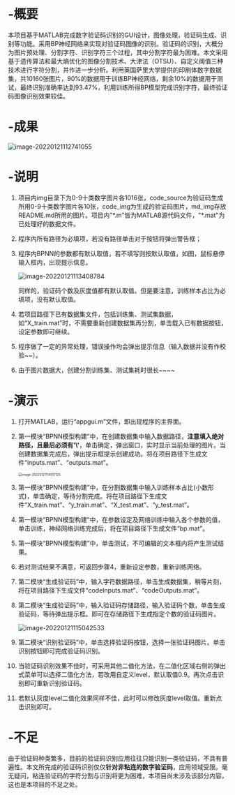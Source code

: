 # -概要
​	本项目基于MATLAB完成数字验证码识别的GUI设计，图像处理，验证码生成、识别等功能。采用BP神经网络来实现对验证码图像的识别。验证码的识别，大概分为图片预处理、分割字符、识别字符三个过程，其中分割字符最为困难。本文采用基于遗传算法和最大熵优化的图像分割技术、大津法（OTSU）、自定义阈值三种技术进行字符分割，并作进一步分析。利用英国萨里大学提供的印刷体数字数据集，共10160张图片，90%的数据用于训练BP神经网络，剩余10%的数据用于测试，最终识别准确率达到93.47%，利用训练所得BP模型完成识别字符，最终验证码图像识别效果较佳。



# -成果

![image-20220121112741055](D:\课程\Digital-verification-code-recognition\md_img\image-20220121112741055.png)



# -说明

1. 项目内img目录下为0-9十类数字图片各1016张，code_source为验证码生成所用0-9十类数字图片各10张，code_img为生成的验证码图片，md_img存放README.md所用的图片。项目内"\*.m"皆为MATLAB源代码文件，"\*.mat"为已处理好的数据文件。

2. 程序内所有路径为必填项，若没有路径单击对于按钮将弹出警告框；

3. 程序内BPNN的参数都有默认取值，若不填写则按默认取值，如图，鼠标悬停输入框内，出现提示信息。

   ![image-20220121113408784](D:\课程\Digital-verification-code-recognition\md_img\image-20220121113408784.png)

   同样的，验证码个数及灰度值都有默认取值。但是要注意，训练样本占比为必填项，没有默认取值。

4. 若项目路径下已有数据集文件，包括训练集、测试集数据，如“X_train.mat”时，不需要重新创建数据集再分割，单击载入已有数据按钮，设定参数即可继续。

5. 程序做了一定的异常处理，错误操作均会弹出提示信息（输入数据并没有作校验~~）。

6. 由于图片数据大，创建分割训练集、测试集耗时很长~~~~



# -演示

1. 打开MATLAB，运行“appgui.m”文件，即出现程序的主界面。

2. 第一模块“BPNN模型构建”中，在创建数据集中输入数据路径，**注意填入绝对路径，且最后必须有'\\'**，单击确定，弹出窗口，实时显示当前处理的图片。当创建数据集完成后，弹出提示框提示创建成功。将在项目路径下生成文件“inputs.mat”、“outputs.mat”。

   <img src="D:\课程\Digital-verification-code-recognition\md_img\image-20220121114557125.png" alt="image-20220121114557125" style="zoom: 50%;" />

3. 第一模块“BPNN模型构建”中，在分割数据集中输入训练样本占比(小数形式)，单击确定，等待分割完成。将在项目路径下生成文件“X_train.mat”、“y_train.mat”、“X_test.mat”、“y_test.mat”。

4. 第一模块“BPNN模型构建”中，在参数设定及网络训练中输入各个参数的值，单击训练，神经网络训练完成后，将在项目路径下生成文件“bp.mat”。

5. 第一模块“BPNN模型构建”中，单击测试，不可编辑的文本框内将产生测试结果。

6. 若对测试结果不满意，可返回步骤4，重新设定参数，重新训练网络。

7. 第二模块“生成验证码”中，输入字符数据路径，单击生成数据集，稍等片刻，将在项目路径下生成文件“codeInputs.mat”、“codeOutputs.mat”。

8. 第二模块“生成验证码”中，输入验证码存储路径，输入验证码个数，单击生成验证码，等待弹出提示框。即可在存储路径下生成指定个数的验证码图片。

   ![image-20220121115042533](D:\课程\Digital-verification-code-recognition\md_img\image-20220121115042533.png)

9. 第二模块“识别验证码”中，单击选择验证码按钮，选择一张验证码图片。单击识别按钮即可完成验证码识别。

10. 当验证码识别效果不佳时，可采用其他二值化方法，在二值化区域右侧的弹出式菜单可以选择二值化方法，若改用自定义level，默认取值0.9。再次点击识别即可重新识别验证码。

11. 若默认灰度level二值化效果同样不佳，此时可以修改灰度level取值。重新点击识别即可。



# -不足

​	由于验证码种类繁多，目前的验证码识别应用往往只能识别一类验证码，不具有普遍性。本文所完成的验证码识别仅仅**针对非粘连的数字验证码**，应用领域受限。毫无疑问，粘连验证码的字符分割与识别将更为困难，本项目尚未涉及该部分内容，这也是本项目的不足之处。